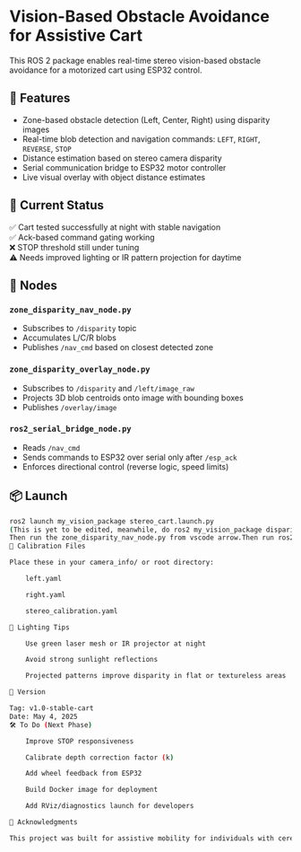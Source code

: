 # Vision-Based Obstacle Avoidance for Assistive Cart

This ROS 2 package enables real-time stereo vision-based obstacle avoidance for a motorized cart using ESP32 control.

## 🚀 Features

- Zone-based obstacle detection (Left, Center, Right) using disparity images
- Real-time blob detection and navigation commands: `LEFT`, `RIGHT`, `REVERSE`, `STOP`
- Distance estimation based on stereo camera disparity
- Serial communication bridge to ESP32 motor controller
- Live visual overlay with object distance estimates

## 🎯 Current Status

✅ Cart tested successfully at night with stable navigation  
✅ Ack-based command gating working  
❌ STOP threshold still under tuning  
⚠️ Needs improved lighting or IR pattern projection for daytime

## 🧠 Nodes

### `zone_disparity_nav_node.py`
- Subscribes to `/disparity` topic
- Accumulates L/C/R blobs
- Publishes `/nav_cmd` based on closest detected zone

### `zone_disparity_overlay_node.py`
- Subscribes to `/disparity` and `/left/image_raw`
- Projects 3D blob centroids onto image with bounding boxes
- Publishes `/overlay/image`

### `ros2_serial_bridge_node.py`
- Reads `/nav_cmd`
- Sends commands to ESP32 over serial only after `/esp_ack`
- Enforces directional control (reverse logic, speed limits)

## 📦 Launch

```bash
ros2 launch my_vision_package stereo_cart.launch.py
(This is yet to be edited, meanwhile, do ros2 my_vision_package disparity.launch.py
Then run the zone_disparity_nav_node.py from vscode arrow.Then run ros2 my_vision_package ros2_serial_bridge_node. To see the overlay alone without running the cart, do ros2 run zone_disparity_overlay_node
🧰 Calibration Files

Place these in your camera_info/ or root directory:

    left.yaml

    right.yaml

    stereo_calibration.yaml

🔦 Lighting Tips

    Use green laser mesh or IR projector at night

    Avoid strong sunlight reflections

    Projected patterns improve disparity in flat or textureless areas

📌 Version

Tag: v1.0-stable-cart
Date: May 4, 2025
🛠️ To Do (Next Phase)

    Improve STOP responsiveness

    Calibrate depth correction factor (k)

    Add wheel feedback from ESP32

    Build Docker image for deployment

    Add RViz/diagnostics launch for developers

🤝 Acknowledgments

This project was built for assistive mobility for individuals with cerebral palsy, using affordable and modular components.
